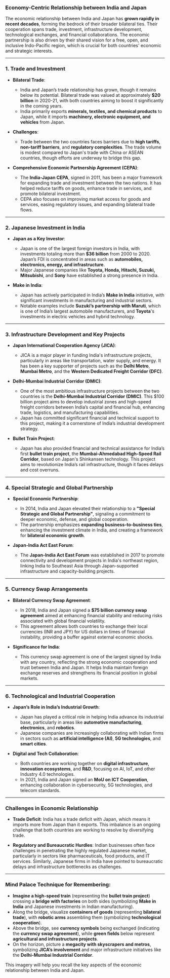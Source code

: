 ### Economy-Centric Relationship between India and Japan

The economic relationship between India and Japan has **grown rapidly in recent decades**, forming the bedrock of their broader bilateral ties. Their cooperation spans trade, investment, infrastructure development, technological exchanges, and financial collaborations. The economic partnership is also driven by their shared vision for a free, open, and inclusive Indo-Pacific region, which is crucial for both countries' economic and strategic interests.

---

### 1. **Trade and Investment**

- **Bilateral Trade**:
  - India and Japan’s trade relationship has grown, though it remains below its potential. Bilateral trade was valued at approximately **$20 billion** in 2020-21, with both countries aiming to boost it significantly in the coming years.
  - India primarily exports **minerals, textiles, and chemical products** to Japan, while it imports **machinery, electronic equipment, and vehicles** from Japan.
  
- **Challenges**:
  - Trade between the two countries faces barriers due to **high tariffs**, **non-tariff barriers**, and **regulatory complexities**. The trade volume is modest compared to Japan's trade with China or ASEAN countries, though efforts are underway to bridge this gap.

- **Comprehensive Economic Partnership Agreement (CEPA)**:
  - The **India-Japan CEPA**, signed in 2011, has been a major framework for expanding trade and investment between the two nations. It has helped reduce tariffs on goods, enhance trade in services, and promote bilateral investment.
  - CEPA also focuses on improving market access for goods and services, easing regulatory issues, and expanding bilateral trade flows.

---

### 2. **Japanese Investment in India**

- **Japan as a Key Investor**:
  - Japan is one of the largest foreign investors in India, with investments totaling more than **$36 billion** from 2000 to 2020. Japan’s FDI is concentrated in areas such as **automobiles, electronics, energy, and infrastructure**.
  - Major Japanese companies like **Toyota, Honda, Hitachi, Suzuki, Mitsubishi**, and **Sony** have established a strong presence in India.

- **Make in India**:
  - Japan has actively participated in India’s **Make in India** initiative, with significant investments in manufacturing and industrial sectors.
  - Notable examples include **Suzuki’s partnership with Maruti**, which is one of India’s largest automobile manufacturers, and **Toyota**'s investments in electric vehicles and hybrid technology.

---

### 3. **Infrastructure Development and Key Projects**

- **Japan International Cooperation Agency (JICA)**:
  - JICA is a major player in funding India's infrastructure projects, particularly in areas like transportation, water supply, and energy. It has been a key supporter of projects such as the **Delhi Metro**, **Mumbai Metro**, and the **Western Dedicated Freight Corridor (DFC)**.
  
- **Delhi-Mumbai Industrial Corridor (DMIC)**:
  - One of the most ambitious infrastructure projects between the two countries is the **Delhi-Mumbai Industrial Corridor (DMIC)**. This $100 billion project aims to develop industrial zones and high-speed freight corridors between India’s capital and financial hub, enhancing trade, logistics, and manufacturing capabilities.
  - Japan has committed significant financial and technical support to this project, making it a cornerstone of India’s industrial development strategy.

- **Bullet Train Project**:
  - Japan has also provided financial and technical assistance for India’s first **bullet train project**, the **Mumbai-Ahmedabad High-Speed Rail Corridor**, based on Japan's Shinkansen technology. This project aims to revolutionize India’s rail infrastructure, though it faces delays and cost overruns.

---

### 4. **Special Strategic and Global Partnership**

- **Special Economic Partnership**:
  - In 2014, India and Japan elevated their relationship to a **"Special Strategic and Global Partnership"**, signaling a commitment to deeper economic, defense, and global cooperation.
  - The partnership emphasizes **expanding business-to-business ties**, enhancing the investment climate in India, and creating a framework for **bilateral economic growth**.

- **Japan-India Act East Forum**:
  - The **Japan-India Act East Forum** was established in 2017 to promote connectivity and development projects in India's northeast region, linking India to Southeast Asia through Japan-supported infrastructure and capacity-building projects.

---

### 5. **Currency Swap Arrangements**

- **Bilateral Currency Swap Agreement**:
  - In 2018, India and Japan signed a **$75 billion currency swap agreement** aimed at enhancing financial stability and reducing risks associated with global financial volatility.
  - This agreement allows both countries to exchange their local currencies (INR and JPY) for US dollars in times of financial instability, providing a buffer against external economic shocks.
  
- **Significance for India**:
  - This currency swap agreement is one of the largest signed by India with any country, reflecting the strong economic cooperation and trust between India and Japan. It helps India maintain foreign exchange reserves and strengthens its financial position in global markets.

---

### 6. **Technological and Industrial Cooperation**

- **Japan’s Role in India’s Industrial Growth**:
  - Japan has played a critical role in helping India advance its industrial base, particularly in areas like **automotive manufacturing**, **electronics**, and **robotics**.
  - Japanese companies are increasingly collaborating with Indian firms in sectors such as **artificial intelligence (AI)**, **5G technologies**, and **smart cities**.

- **Digital and Tech Collaboration**:
  - Both countries are working together on **digital infrastructure**, **innovation ecosystems**, and **R&D**, focusing on AI, IoT, and other Industry 4.0 technologies.
  - In 2021, India and Japan signed an **MoU on ICT Cooperation**, enhancing collaboration in cybersecurity, 5G technologies, and telecom standards.

---

### Challenges in Economic Relationship

- **Trade Deficit**: India has a trade deficit with Japan, which means it imports more from Japan than it exports. This imbalance is an ongoing challenge that both countries are working to resolve by diversifying trade.
  
- **Regulatory and Bureaucratic Hurdles**: Indian businesses often face challenges in penetrating the highly regulated Japanese market, particularly in sectors like pharmaceuticals, food products, and IT services. Similarly, Japanese firms in India have pointed to bureaucratic delays and infrastructure bottlenecks as challenges.

---

### Mind Palace Technique for Remembering:

- **Imagine a high-speed train** (representing the **bullet train project**) crossing a **bridge with factories** on both sides (symbolizing **Make in India** and Japanese investments in Indian manufacturing).
- Along the bridge, visualize **containers of goods** (representing **bilateral trade**), with **robotic arms** assembling them (symbolizing **technological cooperation**).
- Above the bridge, see **currency symbols** being exchanged (indicating the **currency swap agreement**), while **green fields** below represent **agricultural and infrastructure projects**.
- On the horizon, picture a **megacity with skyscrapers and metros**, symbolizing **JICA’s involvement** and major infrastructure initiatives like the **Delhi-Mumbai Industrial Corridor**.

This imagery will help you recall the key aspects of the economic relationship between India and Japan.
